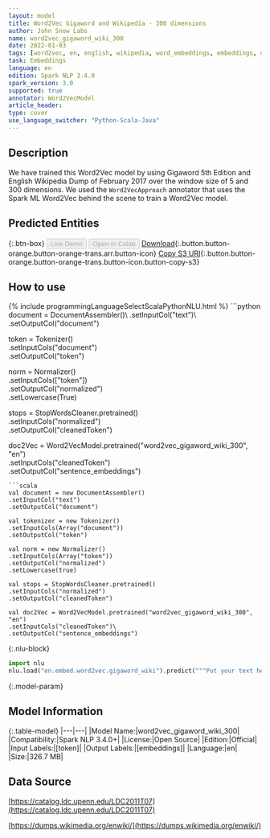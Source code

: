 ```yaml
---
layout: model
title: Word2Vec Gigaword and Wikipedia - 300 dimensions
author: John Snow Labs
name: word2vec_gigaword_wiki_300
date: 2022-01-03
tags: [word2vec, en, english, wikipedia, word_embeddings, embeddings, open_source]
task: Embeddings
language: en
edition: Spark NLP 3.4.0
spark_version: 3.0
supported: true
annotator: Word2VecModel
article_header:
type: cover
use_language_switcher: "Python-Scala-Java"
---
```


## Description

We have trained this Word2Vec model by using Gigaword 5th Edition and English Wikipedia Dump of February 2017 over the window size of 5 and 300 dimensions. We used the `Word2VecApproach` annotator that uses the Spark ML Word2Vec behind the scene to train a Word2Vec model.

## Predicted Entities



{:.btn-box}
<button class="button button-orange" disabled>Live Demo</button>
<button class="button button-orange" disabled>Open in Colab</button>
[Download](https://s3.amazonaws.com/auxdata.johnsnowlabs.com/public/models/word2vec_gigaword_wiki_300_en_3.4.0_3.0_1641224007056.zip){:.button.button-orange.button-orange-trans.arr.button-icon}
[Copy S3 URI](s3://auxdata.johnsnowlabs.com/public/models/word2vec_gigaword_wiki_300_en_3.4.0_3.0_1641224007056.zip){:.button.button-orange.button-orange-trans.button-icon.button-copy-s3}

## How to use



<div class="tabs-box" markdown="1">
{% include programmingLanguageSelectScalaPythonNLU.html %}
```python
document = DocumentAssembler()\
.setInputCol("text")\
.setOutputCol("document")

token = Tokenizer()\
.setInputCols("document")\
.setOutputCol("token")

norm = Normalizer()\
.setInputCols(["token"])\
.setOutputCol("normalized")\
.setLowercase(True)

stops = StopWordsCleaner.pretrained()\
.setInputCols("normalized")\
.setOutputCol("cleanedToken")

doc2Vec = Word2VecModel.pretrained("word2vec_gigaword_wiki_300", "en")\
.setInputCols("cleanedToken")\
.setOutputCol("sentence_embeddings")
```
```scala
val document = new DocumentAssembler()
.setInputCol("text")
.setOutputCol("document")

val tokenizer = new Tokenizer()
.setInputCols(Array("document"))
.setOutputCol("token")

val norm = new Normalizer()
.setInputCols(Array("token"))
.setOutputCol("normalized")
.setLowercase(true)

val stops = StopWordsCleaner.pretrained()
.setInputCols("normalized")
.setOutputCol("cleanedToken")

val doc2Vec = Word2VecModel.pretrained("word2vec_gigaword_wiki_300", "en")
.setInputCols("cleanedToken")\
.setOutputCol("sentence_embeddings")
```


{:.nlu-block}
```python
import nlu
nlu.load("en.embed.word2vec.gigaword_wiki").predict("""Put your text here.""")
```

</div>

{:.model-param}
## Model Information

{:.table-model}
|---|---|
|Model Name:|word2vec_gigaword_wiki_300|
|Compatibility:|Spark NLP 3.4.0+|
|License:|Open Source|
|Edition:|Official|
|Input Labels:|[token]|
|Output Labels:|[embeddings]|
|Language:|en|
|Size:|326.7 MB|

## Data Source

[https://catalog.ldc.upenn.edu/LDC2011T07](https://catalog.ldc.upenn.edu/LDC2011T07)

[https://dumps.wikimedia.org/enwiki/](https://dumps.wikimedia.org/enwiki/)
